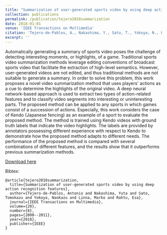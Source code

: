 ```yaml
---
title: "Summarization of user-generated sports video by using deep action recognition features"
collection: publications
permalink: /publication/tejero2018summarization
date: 2018-01-01
venue: 'IEEE Transactions on Multimedia'
citation: 'Tejero-de-Pablos, A., Nakashima, Y., Sato, T., Yokoya, N., Linna, M., & Rahtu, E. (2018). Summarization of user-generated sports video by using deep action recognition features. IEEE Transactions on Multimedia, 20(8), 2000-2011.'
excerpt: ''
---
```

Automatically generating a summary of sports video poses the challenge of detecting interesting moments, or highlights, of a game. Traditional sports video summarization methods leverage editing conventions of broadcast sports video that facilitate the extraction of high-level semantics. However, user-generated videos are not edited, and thus traditional methods are not suitable to generate a summary. In order to solve this problem, this work proposes a novel video summarization method that uses players' actions as a cue to determine the highlights of the original video. A deep neural network-based approach is used to extract two types of action-related features and to classify video segments into interesting or uninteresting parts. The proposed method can be applied to any sports in which games consist of a succession of actions. Especially, this work considers the case of Kendo (Japanese fencing) as an example of a sport to evaluate the proposed method. The method is trained using Kendo videos with ground truth labels that indicate the video highlights. The labels are provided by annotators possessing different experience with respect to Kendo to demonstrate how the proposed method adapts to different needs. The performance of the proposed method is compared with several combinations of different features, and the results show that it outperforms previous summarization methods.

[Download here](https://arxiv.org/pdf/1709.08421.pdf)

Bibtex:
```
@article{tejero2018summarization,
  title={Summarization of user-generated sports video by using deep action recognition features},
  author={Tejero-de-Pablos, Antonio and Nakashima, Yuta and Sato, Tomokazu and Yokoya, Naokazu and Linna, Marko and Rahtu, Esa},
  journal={IEEE Transactions on Multimedia},
  volume={20},
  number={8},
  pages={2000--2011},
  year={2018},
  publisher={IEEE}
}
```
